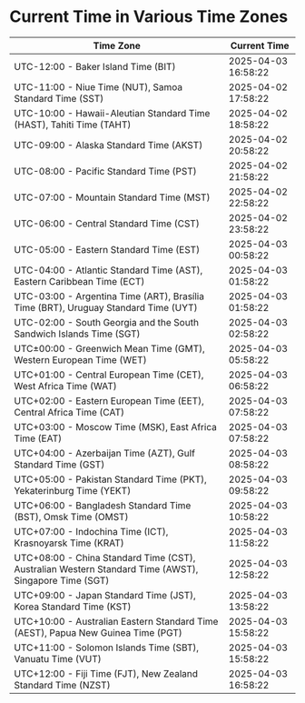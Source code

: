 # Current Time in Various Time Zones

| Time Zone | Current Time |
|-----------|--------------|
| UTC-12:00 - Baker Island Time (BIT) | 2025-04-03 16:58:22 |
| UTC-11:00 - Niue Time (NUT), Samoa Standard Time (SST) | 2025-04-02 17:58:22 |
| UTC-10:00 - Hawaii-Aleutian Standard Time (HAST), Tahiti Time (TAHT) | 2025-04-02 18:58:22 |
| UTC-09:00 - Alaska Standard Time (AKST) | 2025-04-02 20:58:22 |
| UTC-08:00 - Pacific Standard Time (PST) | 2025-04-02 21:58:22 |
| UTC-07:00 - Mountain Standard Time (MST) | 2025-04-02 22:58:22 |
| UTC-06:00 - Central Standard Time (CST) | 2025-04-02 23:58:22 |
| UTC-05:00 - Eastern Standard Time (EST) | 2025-04-03 00:58:22 |
| UTC-04:00 - Atlantic Standard Time (AST), Eastern Caribbean Time (ECT) | 2025-04-03 01:58:22 |
| UTC-03:00 - Argentina Time (ART), Brasília Time (BRT), Uruguay Standard Time (UYT) | 2025-04-03 01:58:22 |
| UTC-02:00 - South Georgia and the South Sandwich Islands Time (SGT) | 2025-04-03 02:58:22 |
| UTC±00:00 - Greenwich Mean Time (GMT), Western European Time (WET) | 2025-04-03 05:58:22 |
| UTC+01:00 - Central European Time (CET), West Africa Time (WAT) | 2025-04-03 06:58:22 |
| UTC+02:00 - Eastern European Time (EET), Central Africa Time (CAT) | 2025-04-03 07:58:22 |
| UTC+03:00 - Moscow Time (MSK), East Africa Time (EAT) | 2025-04-03 07:58:22 |
| UTC+04:00 - Azerbaijan Time (AZT), Gulf Standard Time (GST) | 2025-04-03 08:58:22 |
| UTC+05:00 - Pakistan Standard Time (PKT), Yekaterinburg Time (YEKT) | 2025-04-03 09:58:22 |
| UTC+06:00 - Bangladesh Standard Time (BST), Omsk Time (OMST) | 2025-04-03 10:58:22 |
| UTC+07:00 - Indochina Time (ICT), Krasnoyarsk Time (KRAT) | 2025-04-03 11:58:22 |
| UTC+08:00 - China Standard Time (CST), Australian Western Standard Time (AWST), Singapore Time (SGT) | 2025-04-03 12:58:22 |
| UTC+09:00 - Japan Standard Time (JST), Korea Standard Time (KST) | 2025-04-03 13:58:22 |
| UTC+10:00 - Australian Eastern Standard Time (AEST), Papua New Guinea Time (PGT) | 2025-04-03 15:58:22 |
| UTC+11:00 - Solomon Islands Time (SBT), Vanuatu Time (VUT) | 2025-04-03 15:58:22 |
| UTC+12:00 - Fiji Time (FJT), New Zealand Standard Time (NZST) | 2025-04-03 16:58:22 |
